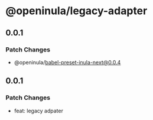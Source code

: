 # @openinula/legacy-adapter

## 0.0.1

### Patch Changes

- @openinula/babel-preset-inula-next@0.0.4

## 0.0.1

### Patch Changes

- feat: legacy adpater
